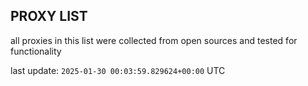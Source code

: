 ## PROXY LIST

all proxies in this list were collected from open sources and tested for functionality

last update: `2025-01-30 00:03:59.829624+00:00` UTC
